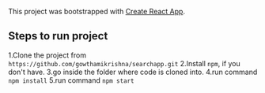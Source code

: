 This project was bootstrapped with [Create React App](https://github.com/facebook/create-react-app).

## Steps to  run project

1.Clone the project from `https://github.com/gowthamikrishna/searchapp.git`
2.Install `npm`, if you don't have.
3.go inside the folder where code is cloned into.
4.run command `npm install` 
5.run command `npm start`
